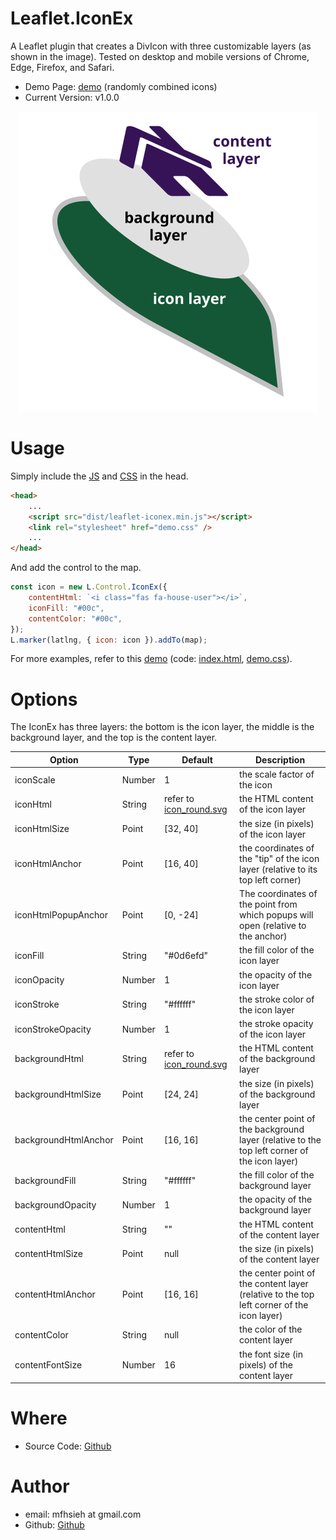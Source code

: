 Leaflet.IconEx
=

A Leaflet plugin that creates a DivIcon with three customizable layers (as shown in the image). Tested on desktop and mobile versions of Chrome, Edge, Firefox, and Safari.

* Demo Page: [demo](https://mfhsieh.github.io/leaflet-iconex/) (randomly combined icons)
* Current Version: v1.0.0

<p align="center">
  <img src="https://github.com/mfhsieh/leaflet-iconex/blob/main/images/icon_exploded_view.svg" title="exploed icon" alt="exploed icon" />
</p>


# Usage

Simply include the [JS](https://github.com/mfhsieh/leaflet-iconex/blob/main/dist/leaflet-iconex.min.js) and [CSS](https://github.com/mfhsieh/leaflet-iconex/blob/main/examples/demo.css) in the head.

```html
<head>
    ...
    <script src="dist/leaflet-iconex.min.js"></script>
    <link rel="stylesheet" href="demo.css" />
    ...
</head>
```

And add the control to the map.

```js
const icon = new L.Control.IconEx({
    contentHtml: `<i class="fas fa-house-user"></i>`,
    iconFill: "#00c",
    contentColor: "#00c",
});
L.marker(latlng, { icon: icon }).addTo(map);
```

For more examples, refer to this [demo](https://mfhsieh.github.io/leaflet-iconex/) (code: [index.html](https://github.com/mfhsieh/leaflet-iconex/blob/main/index.html), [demo.css](https://github.com/mfhsieh/leaflet-iconex/blob/main/examples/demo.css)).


# Options

The IconEx has three layers: the bottom is the icon layer, the middle is the background layer, and the top is the content layer.


| Option               | Type   | Default                                                                                              | Description                                                                                  |
| -------------------- | ------ | ---------------------------------------------------------------------------------------------------- | -------------------------------------------------------------------------------------------- |
| iconScale            | Number | 1                                                                                                    | the scale factor of the icon                                                                 |
| iconHtml             | String | refer to [icon_round.svg](https://github.com/mfhsieh/leaflet-iconex/blob/main/images/icon_round.svg) | the HTML content of the icon layer                                                           |
| iconHtmlSize         | Point  | [32, 40]                                                                                             | the size (in pixels) of the icon layer                                                       |
| iconHtmlAnchor       | Point  | [16, 40]                                                                                             | the coordinates of the "tip" of the icon layer (relative to its top left corner)             |
| iconHtmlPopupAnchor  | Point  | [0, -24]                                                                                             | The coordinates of the point from which popups will open (relative to the anchor)            |
| iconFill             | String | "#0d6efd"                                                                                            | the fill color of the icon layer                                                             |
| iconOpacity          | Number | 1                                                                                                    | the opacity of the icon layer                                                                |
| iconStroke           | String | "#ffffff"                                                                                            | the stroke color of the icon layer                                                           |
| iconStrokeOpacity    | Number | 1                                                                                                    | the stroke opacity of the icon layer                                                         |
| backgroundHtml       | String | refer to [icon_round.svg](https://github.com/mfhsieh/leaflet-iconex/blob/main/images/icon_round.svg) | the HTML content of the background layer                                                     |
| backgroundHtmlSize   | Point  | [24, 24]                                                                                             | the size (in pixels) of the background layer                                                 |
| backgroundHtmlAnchor | Point  | [16, 16]                                                                                             | the center point of the background layer (relative to the top left corner of the icon layer) |
| backgroundFill       | String | "#ffffff"                                                                                            | the fill color of the background layer                                                       |
| backgroundOpacity    | Number | 1                                                                                                    | the opacity of the background layer                                                          |
| contentHtml          | String | ""                                                                                                   | the HTML content of the content layer                                                        |
| contentHtmlSize      | Point  | null                                                                                                 | the size (in pixels) of the content layer                                                    |
| contentHtmlAnchor    | Point  | [16, 16]                                                                                             | the center point of the content layer (relative to the top left corner of the icon layer)    |
| contentColor         | String | null                                                                                                 | the color of the content layer                                                               |
| contentFontSize      | Number | 16                                                                                                   | the font size (in pixels) of the content layer                                               |


# Where

* Source Code: [Github](https://github.com/mfhsieh/leaflet-iconex)


# Author

* email: mfhsieh at gmail.com
* Github: [Github](https://github.com/mfhsieh/)
